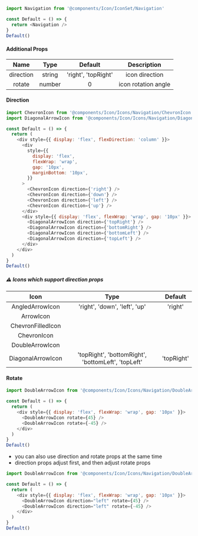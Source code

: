 ```js
import Navigation from '@components/Icon/IconSet/Navigation'

const Default = () => {
  return <Navigation />
}
Default()
```

#### Additional Props

|   Name    |  Type  |       Default       |     Description     |
| :-------: | :----: | :-----------------: | :-----------------: |
| direction | string | 'right', 'topRight' |   icon direction    |
|  rotate   | number |          0          | icon rotation angle |

#### Direction

```js
import ChevronIcon from '@components/Icon/Icons/Navigation/ChevronIcon'
import DiagonalArrowIcon from '@components/Icon/Icons/Navigation/DiagonalArrowIcon'

const Default = () => {
  return (
    <div style={{ display: 'flex', flexDirection: 'column' }}>
      <div
        style={{
          display: 'flex',
          flexWrap: 'wrap',
          gap: '10px',
          marginBottom: '10px',
        }}
      >
        <ChevronIcon direction={'right'} />
        <ChevronIcon direction={'down'} />
        <ChevronIcon direction={'left'} />
        <ChevronIcon direction={'up'} />
      </div>
      <div style={{ display: 'flex', flexWrap: 'wrap', gap: '10px' }}>
        <DiagonalArrowIcon direction={'topRight'} />
        <DiagonalArrowIcon direction={'bottomRight'} />
        <DiagonalArrowIcon direction={'bottomLeft'} />
        <DiagonalArrowIcon direction={'topLeft'} />
      </div>
    </div>
  )
}
Default()
```

##### ⚠ Icons which support direction props

|       Icon        |                        Type                        |  Default   |
| :---------------: | :------------------------------------------------: | :--------: |
|  AngledArrowIcon  |           'right', 'down', 'left', 'up'            |  'right'   |
|     ArrowIcon     |                                                    |            |
| ChevronFilledIcon |                                                    |            |
|    ChevronIcon    |                                                    |            |
|  DoubleArrowIcon  |                                                    |            |
| DiagonalArrowIcon | 'topRight', 'bottomRight', 'bottomLeft', 'topLeft' | 'topRight' |

#### Rotate

```js
import DoubleArrowIcon from '@components/Icon/Icons/Navigation/DoubleArrowIcon'

const Default = () => {
  return (
    <div style={{ display: 'flex', flexWrap: 'wrap', gap: '10px' }}>
      <DoubleArrowIcon rotate={45} />
      <DoubleArrowIcon rotate={-45} />
    </div>
  )
}
Default()
```

- you can also use direction and rotate props at the same time
- direction props adjust first, and then adjust rotate props

```js
import DoubleArrowIcon from '@components/Icon/Icons/Navigation/DoubleArrowIcon'

const Default = () => {
  return (
    <div style={{ display: 'flex', flexWrap: 'wrap', gap: '10px' }}>
      <DoubleArrowIcon direction="left" rotate={45} />
      <DoubleArrowIcon direction="left" rotate={-45} />
    </div>
  )
}
Default()
```
